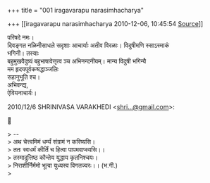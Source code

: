 +++
title = "001 iragavarapu narasimhacharya"

+++
[[iragavarapu narasimhacharya	2010-12-06, 10:45:54 [Source](https://groups.google.com/g/bvparishat/c/WLxxybPGDMM)]]



परिषदे नमः।  
दिवङ्गत नळिनीसाधले सदृशाः आचार्याः अतीव विरळाः। विदुषीमणि स्साऽस्माकं  
भगिनी। तस्याः  
बहुमुखवैदुष्यं बहुभाषावेत्तृत्व ञ्च अभिनन्दनीयम्। मान्य विदुषी भगिन्यै  
मम हृदयपूर्वकश्रद्धाञ्जलिः  
सहानुभूति श्च।  
अभिवन्द्य,  
ऐवियनाचार्यः।

2010/12/6 SHRINIVASA VARAKHEDI \<[shri...@gmail.com]()\>:



\> --  
\> अथ चेत्त्वमिमं धर्म्यं संग्रामं न करिष्यसि।  
\> ततः स्वधर्मं कीर्तिं च हित्वा पापमवाप्स्यसि।।  
\> तस्मादुत्तिष्ठ कौन्तेय युद्धाय कृतनिश्चयः।  
\> निराशीर्निर्ममो भूत्वा युध्यस्व विगतज्वरः।। (भ.गी.)  
\>  

